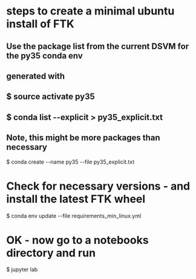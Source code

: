 # steps to create a minimal ubuntu install of FTK

## Use the package list from the current DSVM for the py35 conda env
## generated with 
## $ source activate py35
## $ conda list --explicit > py35_explicit.txt
## Note, this might be more packages than necessary

$ conda create --name py35 --file py35_explicit.txt

# Check for necessary versions - and install the latest FTK wheel 

$ conda env update --file requirements_min_linux.yml

# OK - now go to a notebooks directory and run

$ jupyter lab


